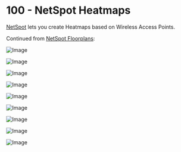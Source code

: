 # 100 - NetSpot Heatmaps

[NetSpot](https://netspotapp.com) lets you create Heatmaps based on Wireless Access Points.

Continued from [NetSpot Floorplans](https://github.com/vanHeemstraSystems/home-networking/blob/main/300/100/200/100/README.md):

![Image](https://github.com/user-attachments/assets/82ad9293-652e-449a-aeaa-ace58c478c5f)

![Image](https://github.com/user-attachments/assets/db64c92c-9d86-4a9f-971b-08ade825961b)

![Image](https://github.com/user-attachments/assets/ed660236-2419-4c88-bf04-0285e3aa13db)

![Image](https://github.com/user-attachments/assets/3e01ce76-8ad3-4844-a00f-ac03397a169e)

![Image](https://github.com/user-attachments/assets/75b30e3c-c688-4701-8772-712713a95752)

![Image](https://github.com/user-attachments/assets/5148c91e-28de-4d4f-87d8-9580f7f92c78)

![Image](https://github.com/user-attachments/assets/0914e622-a612-4ab5-954b-835e594acb3e)

![Image](https://github.com/user-attachments/assets/12331fac-03fc-49d1-8709-110b9ccb1fd6)

![Image](https://github.com/user-attachments/assets/76a8a828-74b5-4ac6-9d2c-8928ae51bade)

